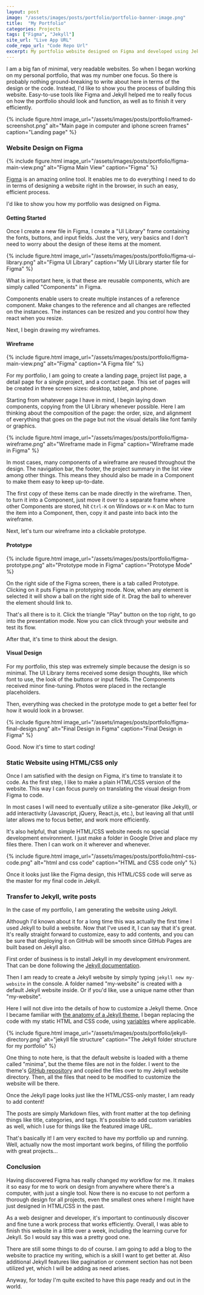 ```yaml
---
layout: post
image: "/assets/images/posts/portfolio/portfolio-banner-image.png"
title:  "My Portfolio"
categories: Projects
tags: ["Figma", "Jekyll"]
site_url: "Live App URL"
code_repo_url: "Code Repo Url"
excerpt: My portfolio website designed on Figma and developed using Jekyll. Click on to learn about my process of creating this website.
---
```


I am a big fan of minimal, very readable websites. So when I began working on my personal portfolio, that was my number one focus. So there is probably nothing ground-breaking to write about here in terms of the design or the code. Instead, I'd like to show you the process of building this website. Easy-to-use tools like Figma and Jekyll helped me to really focus on how the portfolio should look and function, as well as to finish it very efficiently.

{% include figure.html image_url="/assets/images/posts/portfolio/framed-screenshot.png" alt="Main page in computer and iphone screen frames" caption="Landing page" %}

### Website Design on Figma

{% include figure.html image_url="/assets/images/posts/portfolio/figma-main-view.png" alt="Figma Main View" caption="Figma" %}

[Figma](https://figma.com) is an amazing online tool. It enables me to do everything I need to do in terms of designing a website right in the browser, in such an easy, efficient process.

I'd like to show you how my portfolio was designed on Figma.

#### Getting Started
Once I create a new file in Figma, I create a "UI Library" frame containing the fonts, buttons, and input fields. Just the very, very basics and I don't need to worry about the design of these items at the moment.

{% include figure.html image_url="/assets/images/posts/portfolio/figma-ui-library.png" alt="Figma UI Library" caption="My UI Library starter file for Figma" %}

What is important here, is that these are reusable components, which are simply called "Components" in Figma. 

Components enable users to create multiple instances of a reference component. Make changes to the reference and all changes are reflected on the instances. The instances can be resized and you control how they react when you resize.

Next, I begin drawing my wireframes.

#### Wireframe

{% include figure.html image_url="/assets/images/posts/portfolio/figma-main-view.png" alt="Figma" caption="A Figma file" %}

For my portfolio, I am going to create a landing page, project list page, a detail page for a single project, and a contact page. This set of pages will be created in three screen sizes: desktop, tablet, and phone.

Starting from whatever page I have in mind, I begin laying down components, copying from the UI Library whenever possible. Here I am thinking about the composition of the page: the order, size, and alignment of everything that goes on the page but not the visual details like font family or graphics. 

{% include figure.html image_url="/assets/images/posts/portfolio/figma-wireframe.png" alt="Wireframe made in Figma" caption="Wireframe made in Figma" %}

In most cases, many components of a wireframe are reused throughout the design. The navigation bar, the footer, the project summary in the list view among other things. This means they should also be made in a Component to make them easy to keep up-to-date.

The first copy of these items can be made directly in the wireframe. Then, to turn it into a Component, just move it over to a separate frame where other Components are stored, hit `Ctrl-K` on Windows or `⌘-K` on Mac to turn the item into a Component, then, copy it and paste into back into the wireframe.

Next, let's turn our wireframe into a clickable prototype. 

#### Prototype

{% include figure.html image_url="/assets/images/posts/portfolio/figma-prototype.png" alt="Prototype mode in Figma" caption="Prototype Mode" %}

On the right side of the Figma screen, there is a tab called Prototype. Clicking on it puts Figma in prototyping mode. Now, when any element is selected it will show a ball on the right side of it. Drag the ball to wherever the element should link to. 

That's all there is to it. Click the triangle "Play" button on the top right, to go into the presentation mode. Now you can click through your website and test its flow. 

After that, it's time to think about the design. 

#### Visual Design
For my portfolio, this step was extremely simple because the design is so minimal. The UI Library items received some design thoughts, like which font to use, the look of the buttons or input fields. The Components received minor fine-tuning. Photos were placed in the rectangle placeholders. 

Then, everything was checked in the prototype mode to get a better feel for how it would look in a browser.

{% include figure.html image_url="/assets/images/posts/portfolio/figma-final-design.png" alt="Final Design in Figma" caption="Final Design in Figma" %}


Good. Now it's time to start coding!

### Static Website using HTML/CSS only

Once I am satisfied with the design on Figma, it's time to translate it to code. As the first step, I like to make a plain HTML/CSS version of the website. This way I can focus purely on translating the visual design from Figma to code. 

In most cases I will need to eventually utilize a site-generator (like Jekyll), or add interactivity (Javascript, jQuery, React.js, etc.), but leaving all that until later allows me to focus better, and work more efficiently.

It's also helpful, that simple HTML/CSS website needs no special development environment. I just make a folder in Google Drive and place my files there. Then I can work on it wherever and whenever. 

{% include figure.html image_url="/assets/images/posts/portfolio/html-css-code.png" alt="html and css code" caption="HTML and CSS code only" %}

Once it looks just like the Figma design, this HTML/CSS code will serve as the master for my final code in Jekyll.

### Transfer to Jekyll, write posts

In the case of my portfolio, I am generating the website using Jekyll.

Although I'd known about it for a long time this was actually the first time I used Jekyll to build a website. Now that I've used it, I can say that it's great. It's really straight forward to customize, easy to add contents, and you can be sure that deploying it on GitHub will be smooth since GitHub Pages are built based on Jekyll also.

First order of business is to install Jekyll in my development environment. That can be done following the [Jekyll documentation](https://jekyllrb.com/docs/installation/).

Then I am ready to create a Jekyll website by simply typing `jekyll new my-website` in the console. A folder named "my-website" is created with a default Jekyll website inside. Or if you'd like, use a unique name other than "my-website".

Here I will not dive into the details of how to customize a Jekyll theme. Once I became familiar with [the anatomy of a Jekyll theme](https://jekyllrb.com/docs/themes/), I began replacing the code with my static HTML and CSS code, using [variables](https://jekyllrb.com/docs/variables/) where applicable.

{% include figure.html image_url="/assets/images/posts/portfolio/jekyll-directory.png" alt="jekyll file structure" caption="The Jekyll folder structure for my portfolio" %}

One thing to note here, is that the default website is loaded with a theme called "minima", but the theme files are not in the folder. I went to the theme's [GitHub repository](https://github.com/jekyll/minima) and copied the files over to my Jekyll website directory. Then, all the files that need to be modified to customize the website will be there.

Once the Jekyll page looks just like the HTML/CSS-only master, I am ready to add content!

The posts are simply Markdown files, with front matter at the top defining things like title, categories, and tags. It's possible to add custom variables as well, which I use for things like the featured image URL. 

That's basically it! I am very excited to have my portfolio up and running. Well, actually now the most important work begins, of filling the portfolio with great projects...

### Conclusion

Having discovered Figma has really changed my workflow for me. It makes it so easy for me to work on design from anywhere where there's a computer, with just a single tool. Now there is no excuse to not perform a thorough design for all projects, even the smallest ones where I might have just designed in HTML/CSS in the past.

As a web designer and developer, it's important to continuously discover and fine tune a work process that works efficiently. Overall, I was able to finish this website in a little over a week, including the learning curve for Jekyll. So I would say this was a pretty good one.

There are still some things to do of course. I am going to add a blog to the website to practice my writing, which is a skill I want to get better at. Also additional Jekyll features like pagination or comment section has not been utilized yet, which I will be adding as need arises.

Anyway, for today I'm quite excited to have this page ready and out in the world. 
